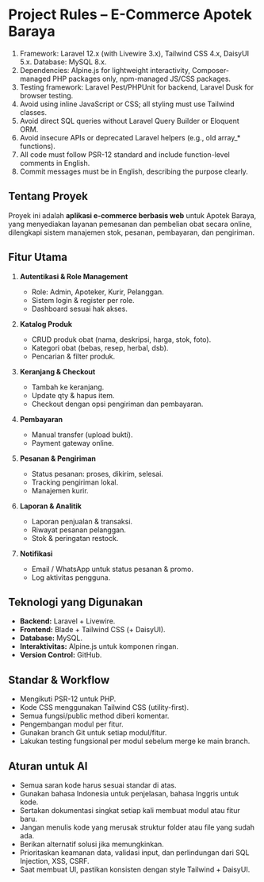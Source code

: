# Project Rules – E-Commerce Apotek Baraya

1. Framework: Laravel 12.x (with Livewire 3.x), Tailwind CSS 4.x, DaisyUI 5.x. Database: MySQL 8.x.
2. Dependencies: Alpine.js for lightweight interactivity, Composer-managed PHP packages only, npm-managed JS/CSS packages.
3. Testing framework: Laravel Pest/PHPUnit for backend, Laravel Dusk for browser testing.
4. Avoid using inline JavaScript or CSS; all styling must use Tailwind classes.
5. Avoid direct SQL queries without Laravel Query Builder or Eloquent ORM.
6. Avoid insecure APIs or deprecated Laravel helpers (e.g., old array\_\* functions).
7. All code must follow PSR-12 standard and include function-level comments in English.
8. Commit messages must be in English, describing the purpose clearly.

## Tentang Proyek

Proyek ini adalah **aplikasi e-commerce berbasis web** untuk Apotek Baraya, yang menyediakan layanan pemesanan dan pembelian obat secara online, dilengkapi sistem manajemen stok, pesanan, pembayaran, dan pengiriman.

## Fitur Utama

1. **Autentikasi & Role Management**

    - Role: Admin, Apoteker, Kurir, Pelanggan.
    - Sistem login & register per role.
    - Dashboard sesuai hak akses.

2. **Katalog Produk**

    - CRUD produk obat (nama, deskripsi, harga, stok, foto).
    - Kategori obat (bebas, resep, herbal, dsb).
    - Pencarian & filter produk.

3. **Keranjang & Checkout**

    - Tambah ke keranjang.
    - Update qty & hapus item.
    - Checkout dengan opsi pengiriman dan pembayaran.

4. **Pembayaran**

    - Manual transfer (upload bukti).
    - Payment gateway online.

5. **Pesanan & Pengiriman**

    - Status pesanan: proses, dikirim, selesai.
    - Tracking pengiriman lokal.
    - Manajemen kurir.

6. **Laporan & Analitik**

    - Laporan penjualan & transaksi.
    - Riwayat pesanan pelanggan.
    - Stok & peringatan restock.

7. **Notifikasi**
    - Email / WhatsApp untuk status pesanan & promo.
    - Log aktivitas pengguna.

## Teknologi yang Digunakan

-   **Backend:** Laravel + Livewire.
-   **Frontend:** Blade + Tailwind CSS (+ DaisyUI).
-   **Database:** MySQL.
-   **Interaktivitas:** Alpine.js untuk komponen ringan.
-   **Version Control:** GitHub.

## Standar & Workflow

-   Mengikuti PSR-12 untuk PHP.
-   Kode CSS menggunakan Tailwind CSS (utility-first).
-   Semua fungsi/public method diberi komentar.
-   Pengembangan modul per fitur.
-   Gunakan branch Git untuk setiap modul/fitur.
-   Lakukan testing fungsional per modul sebelum merge ke main branch.

## Aturan untuk AI

-   Semua saran kode harus sesuai standar di atas.
-   Gunakan bahasa Indonesia untuk penjelasan, bahasa Inggris untuk kode.
-   Sertakan dokumentasi singkat setiap kali membuat modul atau fitur baru.
-   Jangan menulis kode yang merusak struktur folder atau file yang sudah ada.
-   Berikan alternatif solusi jika memungkinkan.
-   Prioritaskan keamanan data, validasi input, dan perlindungan dari SQL Injection, XSS, CSRF.
-   Saat membuat UI, pastikan konsisten dengan style Tailwind + DaisyUI.

